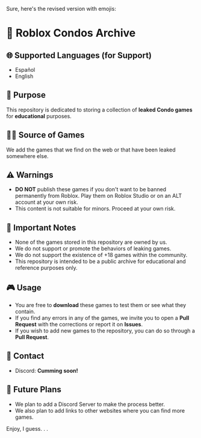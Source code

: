 Sure, here's the revised version with emojis:

# 🔞 Roblox Condos Archive 

## 🌐 Supported Languages (for Support)
- Español
- English

## 🎯 Purpose
This repository is dedicated to storing a collection of **leaked Condo games** for **educational** purposes.

## 🕵️‍♂️ Source of Games
We add the games that we find on the web or that have been leaked somewhere else.

## ⚠️ Warnings
- **DO NOT** publish these games if you don't want to be banned permanently from Roblox. Play them on Roblox Studio or on an ALT account at your own risk.
- This content is not suitable for minors. Proceed at your own risk.

## 📝 Important Notes
- None of the games stored in this repository are owned by us. 
- We do not support or promote the behaviors of leaking games.
- We do not support the existence of +18 games within the community.
- This repository is intended to be a public archive for educational and reference purposes only.

## 🎮 Usage
- You are free to **download** these games to test them or see what they contain.
- If you find any errors in any of the games, we invite you to open a **Pull Request** with the corrections or report it on **Issues**.
- If you wish to add new games to the repository, you can do so through a **Pull Request**. 

## 📧 Contact
- Discord: **Cumming soon!** 

## 🚀 Future Plans
- We plan to add a Discord Server to make the process better.
- We also plan to add links to other websites where you can find more games.

Enjoy, I guess. . . 
